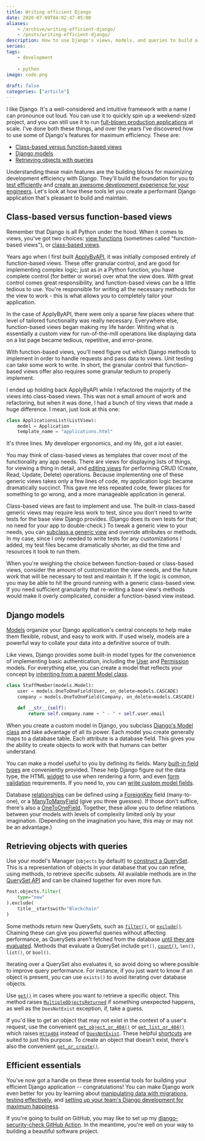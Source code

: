 ```yaml
---
title: Writing efficient Django
date: 2020-07-09T04:02:47-05:00
aliases:
    - /archive/writing-efficient-django/
    - /posts/writing-efficient-django/
description: How to use Django's views, models, and queries to build a better application.
series:
tags:
    - development
    
    - python
image: code.png
 
draft: false
categories: ["article"]
---
```


I like Django. It's a well-considered and intuitive framework with a name I can pronounce out loud. You can use it to quickly spin up a weekend-sized project, and you can still use it to run [full-blown production applications](https://applybyapi.com) at scale. I've done both these things, and over the years I've discovered how to use some of Django's features for maximum efficiency. These are:

- [Class-based versus function-based views](#class-based-versus-function-based-views)
- [Django models](#django-models)
- [Retrieving objects with queries](#retrieving-objects-with-queries)

Understanding these main features are the building blocks for maximizing development efficiency with Django. They'll build the foundation for you to [test efficiently](/posts/increase-developer-confidence-with-a-great-django-test-suite/) and [create an awesome development experience for your engineers](/blog/django-project-best-practices-to-keep-your-developers-happy/). Let's look at how these tools let you create a performant Django application that's pleasant to build and maintain.

## Class-based versus function-based views

Remember that Django is all Python under the hood. When it comes to views, you've got two choices: [view functions](https://docs.djangoproject.com/en/3.2/topics/http/views/) (sometimes called "function-based views"), or [class-based views](https://docs.djangoproject.com/en/3.2/topics/class-based-views/).

Years ago when I first built [ApplyByAPI](https://applybyapi.com), it was initially composed entirely of function-based views. These offer granular control, and are good for implementing complex logic; just as in a Python function, you have complete control (for better or worse) over what the view does. With great control comes great responsibility, and function-based views can be a little tedious to use. You're responsible for writing all the necessary methods for the view to work - this is what allows you to completely tailor your application.

In the case of ApplyByAPI, there were only a sparse few places where that level of tailored functionality was really necessary. Everywhere else, function-based views began making my life harder. Writing what is essentially a custom view for run-of-the-mill operations like displaying data on a list page became tedious, repetitive, and error-prone.

With function-based views, you'll need figure out which Django methods to implement in order to handle requests and pass data to views. Unit testing can take some work to write. In short, the granular control that function-based views offer also requires some granular tedium to properly implement.

I ended up holding back ApplyByAPI while I refactored the majority of the views into class-based views. This was not a small amount of work and refactoring, but when it was done, I had a bunch of tiny views that made a huge difference. I mean, just look at this one:

```python
class ApplicationsList(ListView):
    model = Application
    template_name = "applications.html"
```

It's three lines. My developer ergonomics, and my life, got a lot easier.

You may think of class-based views as templates that cover most of the functionality any app needs. There are views for displaying lists of things, for viewing a thing in detail, and [editing views](https://docs.djangoproject.com/en/3.2/ref/class-based-views/generic-editing/) for performing CRUD (Create, Read, Update, Delete) operations. Because implementing one of these generic views takes only a few lines of code, my application logic became dramatically succinct. This gave me less repeated code, fewer places for something to go wrong, and a more manageable application in general.

Class-based views are fast to implement and use. The built-in class-based generic views may require less work to test, since you don't need to write tests for the base view Django provides. (Django does its own tests for that; no need for your app to double-check.) To tweak a generic view to your needs, you can [subclass a generic view](https://docs.djangoproject.com/en/3.2/topics/class-based-views/#subclassing-generic-views) and override attributes or methods. In my case, since I only needed to write tests for any customizations I added, my test files became dramatically shorter, as did the time and resources it took to run them.

When you're weighing the choice between function-based or class-based views, consider the amount of customization the view needs, and the future work that will be necessary to test and maintain it. If the logic is common, you may be able to hit the ground running with a generic class-based view. If you need sufficient granularity that re-writing a base view's methods would make it overly complicated, consider a function-based view instead.

## Django models

[Models](https://docs.djangoproject.com/en/3.2/topics/db/models/) organize your Django application's central concepts to help make them flexible, robust, and easy to work with. If used wisely, models are a powerful way to collate your data into a definitive source of truth.

Like views, Django provides some built-in model types for the convenience of implementing basic authentication, including the [User](https://docs.djangoproject.com/en/3.2/ref/contrib/auth/) and [Permission](https://docs.djangoproject.com/en/3.2/ref/contrib/auth/) models. For everything else, you can create a model that reflects your concept by [inheriting from a parent Model class](https://docs.djangoproject.com/en/3.2/topics/db/models/#model-inheritance).

```python
class StaffMember(models.Model):
    user = models.OneToOneField(User, on_delete=models.CASCADE)
    company = models.OneToOneField(Company, on_delete=models.CASCADE)

    def __str__(self):
        return self.company.name + " - " + self.user.email
```

When you create a custom model in Django, you subclass [Django's Model class](https://github.com/django/django/blob/master/django/db/models/base.py) and take advantage of all its power. Each model you create generally maps to a database table. Each attribute is a database field. This gives you the ability to create objects to work with that humans can better understand.

You can make a model useful to you by defining its fields. Many [built-in field types](https://docs.djangoproject.com/en/3.2/ref/models/fields/#model-field-types) are conveniently provided. These help Django figure out the data type, the HTML [widget](https://docs.djangoproject.com/en/3.2/ref/forms/widgets/) to use when rendering a form, and even [form validation](https://docs.djangoproject.com/en/3.2/ref/forms/validation/) requirements. If you need to, you can [write custom model fields](https://docs.djangoproject.com/en/3.2/howto/custom-model-fields/).

Database [relationships](https://docs.djangoproject.com/en/3.2/topics/db/models/#relationships) can be defined using a [ForeignKey](https://docs.djangoproject.com/en/3.2/ref/models/fields/#django.db.models.ForeignKey) field (many-to-one), or a [ManyToManyField](https://docs.djangoproject.com/en/3.2/ref/models/fields/#django.db.models.ManyToManyField) (give you three guesses). If those don't suffice, there's also a [OneToOneField](https://docs.djangoproject.com/en/3.2/ref/models/fields/#django.db.models.OneToOneField). Together, these allow you to define relations between your models with levels of complexity limited only by your imagination. (Depending on the imagination you have, this may or may not be an advantage.)

## Retrieving objects with queries

Use your model's Manager (`objects` by default) to [construct a QuerySet](https://docs.djangoproject.com/en/3.2/topics/db/queries/#retrieving-objects). This is a representation of objects in your database that you can refine, using methods, to retrieve specific subsets. All available methods are in the [QuerySet API](https://docs.djangoproject.com/en/3.2/ref/models/querysets/#django.db.models.query.QuerySet) and can be chained together for even more fun.

```py
Post.objects.filter(
    type="new"
).exclude(
    title__startswith="Blockchain"
)
```

Some methods return new QuerySets, such as [`filter()`](https://docs.djangoproject.com/en/3.2/ref/models/querysets/#filter), or [`exclude()`](https://docs.djangoproject.com/en/3.2/ref/models/querysets/#exclude). Chaining these can give you powerful queries without affecting performance, as QuerySets aren't fetched from the database [until they are evaluated](https://docs.djangoproject.com/en/3.2/ref/models/querysets/#when-querysets-are-evaluated). Methods that evaluate a QuerySet include `get()`, [`count()`](https://docs.djangoproject.com/en/3.2/ref/models/querysets/#count), `len()`, `list()`, or `bool()`.

Iterating over a QuerySet also evaluates it, so avoid doing so where possible to improve query performance. For instance, if you just want to know if an object is present, you can use `exists()` to avoid iterating over database objects.

Use [`get()`](https://docs.djangoproject.com/en/3.2/ref/models/querysets/#django.db.models.query.QuerySet.get) in cases where you want to retrieve a specific object. This method raises [`MultipleObjectsReturned`](https://docs.djangoproject.com/en/3.2/ref/exceptions/#django.core.exceptions.MultipleObjectsReturned) if something unexpected happens, as well as the `DoesNotExist` exception, if, take a guess.

If you'd like to get an object that may not exist in the context of a user's request, use the convenient [`get_object_or_404()`](https://docs.djangoproject.com/en/3.2/topics/http/shortcuts/#get-object-or-404) or [`get_list_or_404()`](https://docs.djangoproject.com/en/3.2/topics/http/shortcuts/#get-list-or-404) which raises [`Http404`](https://docs.djangoproject.com/en/3.2/topics/http/views/#django.http.Http404) instead of [`DoesNotExist`](https://docs.djangoproject.com/en/3.2/ref/models/instances/#django.db.models.Model.DoesNotExist). These helpful [shortcuts](https://docs.djangoproject.com/en/3.2/topics/http/shortcuts/) are suited to just this purpose. To create an object that doesn't exist, there's also the convenient [`get_or_create()`](https://docs.djangoproject.com/en/3.2/ref/models/querysets/#get-or-create).

<!-- omit in toc -->
## Efficient essentials

You've now got a handle on these three essential tools for building your efficient Django application -- congratulations! You can make Django work even better for you by learning about [manipulating data with migrations](/posts/manipulating-data-with-django-migrations/), [testing effectively](/posts/increase-developer-confidence-with-a-great-django-test-suite/), and [setting up your team's Django development for maximum happiness](/blog/django-project-best-practices-to-keep-your-developers-happy/).

If you're going to build on GitHub, you may like to set up my [django-security-check GitHub Action](https://github.com/victoriadrake/django-security-check). In the meantime, you're well on your way to building a beautiful software project.
